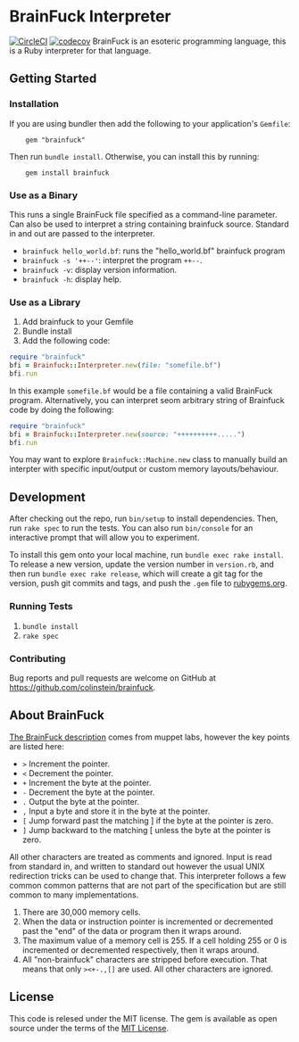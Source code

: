 # BrainFuck Interpreter
[![CircleCI](https://circleci.com/gh/colinstein/Brainfuck/tree/master.svg?style=shield)](https://circleci.com/gh/colinstein/Brainfuck/tree/master)
[![codecov](https://codecov.io/gh/colinstein/Brainfuck/branch/master/graph/badge.svg)](https://codecov.io/gh/colinstein/Brainfuck)
BrainFuck is an esoteric programming language, this is a Ruby interpreter for
that language.

## Getting Started
### Installation
If you are using bundler then add the following to your application's `Gemfile`:

        gem "brainfuck"

Then run `bundle install`. Otherwise, you can install this by running:

        gem install brainfuck

### Use as a Binary
This runs a single BrainFuck file specified as a command-line parameter. Can
also be used to interpret a string containing brainfuck source. Standard in and
out are passed to the interpreter.

  * `brainfuck hello_world.bf`: runs the "hello_world.bf" brainfuck program
  * `brainfuck -s '++--'`: interpret the program `++--`.
  * `brainfuck -v`: display version information.
  * `brainfuck -h`: display help.

### Use as a Library
  1. Add brainfuck to your Gemfile
  2. Bundle install
  3. Add the following code:
  ```ruby
  require "brainfuck"
  bfi = Brainfuck::Interpreter.new(file: "somefile.bf")
  bfi.run
  ```
In this example `somefile.bf` would be a file containing a valid BrainFuck
program. Alternatively, you can interpret seom arbitrary string of Brainfuck
code by doing the following:
```ruby
require "brainfuck"
bfi = Brainfuck::Interpreter.new(source: "++++++++++.....")
bfi.run
```
You may want to explore `Brainfuck::Machine.new` class to manually build an
interpter with specific input/output or custom memory layouts/behaviour.

## Development
After checking out the repo, run `bin/setup` to install dependencies. Then, run
`rake spec` to run the tests. You can also run `bin/console` for an interactive
prompt that will allow you to experiment.

To install this gem onto your local machine, run `bundle exec rake install`. To
release a new version, update the version number in `version.rb`, and then run
`bundle exec rake release`, which will create a git tag for the version, push
git commits and tags, and push the `.gem` file to
[rubygems.org](https://rubygems.org).

### Running Tests
  1. `bundle install`
  2. `rake spec`

### Contributing
Bug reports and pull requests are welcome on GitHub at
https://github.com/colinstein/brainfuck.

## About BrainFuck
[The BrainFuck description](http://www.muppetlabs.com/~breadbox/bf/) comes from
muppet labs, however the key points are listed here:

  * `>` Increment the pointer.
  * `<` Decrement the pointer.
  * `+` Increment the byte at the pointer.
  * `-` Decrement the byte at the pointer.
  * `.` Output the byte at the pointer.
  * `,` Input a byte and store it in the byte at the pointer.
  * `[` Jump forward past the matching ] if the byte at the pointer is zero.
  * `]` Jump backward to the matching [ unless the byte at the pointer is zero.

All other characters are treated as comments and ignored. Input is read from
standard in, and written to standard out however the usual UNIX redirection
tricks can be used to change that. This interpreter follows a few common
common patterns that are not part of the specification but are still common to
many implementations.

  1. There are 30,000 memory cells.
  2. When the data or instruction pointer is incremented or decremented past
     the "end" of the data or program then it wraps around.
  3. The maximum value of a memory cell is 255. If a cell holding 255 or 0 is
      incremented or decremented respectively, then it wraps around.
  4. All "non-brainfuck" characters are stripped before execution. That
     means that only `><+-.,[]` are used. All other characters are ignored.

## License
This code is relesed under the MIT license.
The gem is available as open source under the terms of the
[MIT License](http://opensource.org/licenses/MIT).
